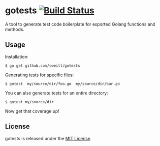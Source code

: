 # gotests [![Build Status](https://travis-ci.org/cweill/gotests.svg?branch=master)](https://travis-ci.org/cweill/gotests)
A tool to generate test code boilerplate for exported Golang functions and methods.

## Usage
Installation:
```
$ go get github.com/cweill/gotests
```
Generating tests for specific files:
```
$ gotest  my/source/dir/foo.go  my/source/dir/bar.go
```
You can also generate tests for an entire directory:
```
$ gotest my/source/dir
```
Now get that coverage up! 

## License

gotests is released under the [MIT License](http://www.opensource.org/licenses/MIT).
